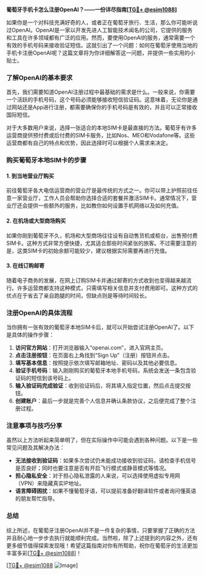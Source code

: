 **葡萄牙手机卡怎么注册OpenAI？——一份详尽指南[[TG💪+ @esim1088](https://t.me/s/esim1088)]**

如果你是一个对科技充满好奇的人，或者正在葡萄牙旅行、生活，那么你可能听说过OpenAI。OpenAI是一家以开发先进人工智能技术闻名的公司，它提供的服务和工具在许多领域都有广泛的应用。然而，要使用OpenAI的服务，通常需要一个有效的手机号码来接收验证短信。这就引出了一个问题：如何在葡萄牙使用当地的手机卡注册OpenAI呢？这篇文章将为你详细解答这一问题，并提供一些实用的小贴士。

### 了解OpenAI的基本要求

首先，我们需要知道OpenAI注册过程中最基础的需求是什么。一般来说，你需要一个活跃的手机号码，这个号码必须能够接收短信验证码。这意味着，无论你是通过网站还是App进行注册，都需要确保你的手机号码是有效的，并且可以正常接收国际短信。

对于大多数用户来说，选择一张适合的本地SIM卡是最直接的方法。葡萄牙有许多运营商提供预付费或后付费的SIM卡服务，比如Nos、MEO和Vodafone等。这些运营商都有自己的特点和优势，因此选择时可以根据个人需求来决定。

### 购买葡萄牙本地SIM卡的步骤

#### 1. 到当地营业厅购买
前往葡萄牙各大电信运营商的营业厅是最传统的方式之一。你可以带上护照前往任意一家营业厅，工作人员会帮助你选择合适的套餐并激活SIM卡。通常情况下，营业厅还会提供一些额外的服务，比如教你如何设置手机网络以及如何充值。

#### 2. 在机场或大型商场购买
如果你刚到葡萄牙不久，机场和大型商场往往设有自动售货机或柜台，出售预付费SIM卡。这种方式非常方便快捷，尤其适合那些时间紧张的旅客。不过需要注意的是，这类SIM卡的初始余额可能较少，建议根据实际需要再进行充值。

#### 3. 在线订购邮寄
随着电子商务的发展，在网上订购SIM卡并通过邮寄的方式收到也变得越来越流行。许多运营商都支持这种模式，只需填写相关信息并支付费用即可。这种方式的优点在于省去了亲自跑腿的时间，但缺点则是等待时间较长。

### 注册OpenAI的具体流程

当你拥有一张有效的葡萄牙本地SIM卡后，就可以开始尝试注册OpenAI了。以下是具体的操作步骤：

1. **访问官方网站**：打开浏览器输入“openai.com”，进入官网主页。
2. **点击注册按钮**：在页面右上角找到“Sign Up”（注册）按钮并点击。
3. **填写基本信息**：按照提示依次填写邮箱地址、密码以及其他必要信息。
4. **验证手机号码**：输入刚刚购买的葡萄牙本地手机号码，系统会发送一条包含验证码的短信到该号码上。
5. **输入验证码完成验证**：收到验证码后，将其填入指定位置，然后点击提交按钮。
6. **创建账户**：最后一步就是完善个人信息并确认条款协议，之后便完成了整个注册过程。

### 注意事项与技巧分享

虽然以上方法听起来简单明了，但在实际操作中可能会遇到各种问题。以下是一些常见问题及其解决办法：

- **无法接收到验证码**：如果多次尝试仍未能成功接收到验证码，请检查手机信号是否良好；同时也要注意是否有开启飞行模式或静音模式等情况。
- **担心隐私安全**：对于担心隐私泄露的人来说，可以选择使用虚拟专用网（VPN）来隐藏真实IP地址。
- **语言障碍困扰**：如果不懂葡萄牙语，可以提前准备好翻译软件或者询问懂英语的朋友帮忙指导。

### 总结

综上所述，在葡萄牙注册OpenAI并不是一件复杂的事情，只要掌握了正确的方法并且耐心地一步步去执行就能顺利完成。当然啦，除了上述提到的内容之外，还有更多细节值得探索发现哦！希望这篇指南对你有所帮助，祝你在葡萄牙的生活更加丰富多彩[[TG💪+ @esim1088](https://t.me/s/esim1088)]！

[[TG💪+ @esim1088](https://t.me/s/esim1088) ![Image](https://i.postimg.cc/4NQfJmqS/Snipaste-2025-05-13-00-14-12.png)]